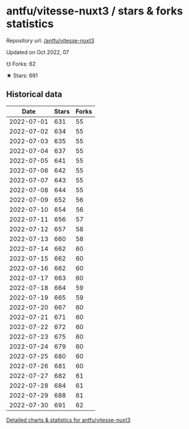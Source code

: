 # antfu/vitesse-nuxt3 / stars & forks statistics

Repository url: [/antfu/vitesse-nuxt3](https://github.com/antfu/vitesse-nuxt3)

Updated on Oct 2022, 07

☋ Forks: 62

★ Stars: 691

## Historical data
| Date | Stars | Forks |
|------|-------|-------|
| 2022-07-01 | 631 | 55 | 
| 2022-07-02 | 634 | 55 | 
| 2022-07-03 | 635 | 55 | 
| 2022-07-04 | 637 | 55 | 
| 2022-07-05 | 641 | 55 | 
| 2022-07-06 | 642 | 55 | 
| 2022-07-07 | 643 | 55 | 
| 2022-07-08 | 644 | 55 | 
| 2022-07-09 | 652 | 56 | 
| 2022-07-10 | 654 | 56 | 
| 2022-07-11 | 656 | 57 | 
| 2022-07-12 | 657 | 58 | 
| 2022-07-13 | 660 | 58 | 
| 2022-07-14 | 662 | 60 | 
| 2022-07-15 | 662 | 60 | 
| 2022-07-16 | 662 | 60 | 
| 2022-07-17 | 663 | 60 | 
| 2022-07-18 | 664 | 59 | 
| 2022-07-19 | 665 | 59 | 
| 2022-07-20 | 667 | 60 | 
| 2022-07-21 | 671 | 60 | 
| 2022-07-22 | 672 | 60 | 
| 2022-07-23 | 675 | 60 | 
| 2022-07-24 | 679 | 60 | 
| 2022-07-25 | 680 | 60 | 
| 2022-07-26 | 681 | 60 | 
| 2022-07-27 | 682 | 61 | 
| 2022-07-28 | 684 | 61 | 
| 2022-07-29 | 688 | 61 | 
| 2022-07-30 | 691 | 62 | 


[Detailed charts & statistics for antfu/vitesse-nuxt3](https://reviewgithub.com/rep/antfu/vitesse-nuxt3)
